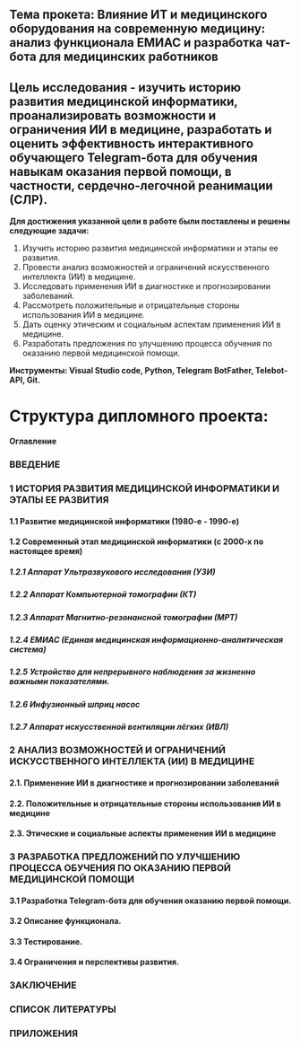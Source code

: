 
Тема прокета: Влияние ИТ и медицинского оборудования на современную медицину: анализ функционала ЕМИАС и разработка чат-бота для медицинских работников
---
Цель исследования - изучить историю развития медицинской информатики, проанализировать возможности и ограничения ИИ в медицине,  разработать и оценить эффективность интерактивного обучающего Telegram-бота для обучения навыкам оказания первой помощи,  в частности, сердечно-легочной реанимации (СЛР).
---

**Для достижения указанной цели в работе были поставлены и решены следующие задачи:**

1.  Изучить историю развития медицинской информатики и этапы ее 
развития.
2. Провести анализ возможностей и ограничений искусственного 
интеллекта (ИИ) в медицине.
3. Исследовать  применения  ИИ  в  диагностике  и  прогнозировании  
заболеваний.
4. Рассмотреть положительные и отрицательные стороны 
использования ИИ в медицине.
5. Дать оценку этическим и социальным аспектам применения ИИ в 
медицине.
6. Разработать предложения по улучшению процесса обучения по 
оказанию первой медицинской помощи.

**Инструменты: Visual Studio code, Python, Telegram BotFather, Telebot-API, Git.**


Структура дипломного проекта:
===
**Оглавление**

### ВВЕДЕНИЕ	

### 1 ИСТОРИЯ РАЗВИТИЯ МЕДИЦИНСКОЙ ИНФОРМАТИКИ И ЭТАПЫ ЕЕ РАЗВИТИЯ	

#### 1.1  Развитие медицинской информатики (1980-е - 1990-е)	

#### 1.2 Современный этап медицинской информатики (с 2000-х по настоящее время)	
##### 1.2.1 Аппарат Ультразвукового исследования (УЗИ)	
##### 1.2.2 Аппарат Компьютерной томографии (КТ)	
##### 1.2.3 Аппарат  Магнитно-резонансной томографии (МРТ)	
##### 1.2.4 ЕМИАС (Единая медицинская информационно-аналитическая система)	
##### 1.2.5 Устройство для непрерывного наблюдения за жизненно важными показателями.	
##### 1.2.6 Инфузионный шприц насос	
##### 1.2.7 Аппарат искусственной вентиляции лёгких (ИВЛ)	
### 2 АНАЛИЗ ВОЗМОЖНОСТЕЙ И ОГРАНИЧЕНИЙ ИСКУССТВЕННОГО  ИНТЕЛЛЕКТА (ИИ) В МЕДИЦИНЕ	
#### 2.1. Применение ИИ в диагностике и прогнозировании заболеваний	
#### 2.2. Положительные и отрицательные стороны использования ИИ в медицине	
#### 2.3. Этические и социальные аспекты применения ИИ в медицине	
### 3 РАЗРАБОТКА ПРЕДЛОЖЕНИЙ ПО УЛУЧШЕНИЮ ПРОЦЕССА ОБУЧЕНИЯ ПО ОКАЗАНИЮ ПЕРВОЙ МЕДИЦИНСКОЙ ПОМОЩИ	
#### 3.1 Разработка Telegram-бота для обучения оказанию первой помощи.	
#### 3.2 Описание функционала.	
#### 3.3 Тестирование.	
#### 3.4 Ограничения и перспективы развития.	
### ЗАКЛЮЧЕНИЕ	
### СПИСОК ЛИТЕРАТУРЫ	
### ПРИЛОЖЕНИЯ	



